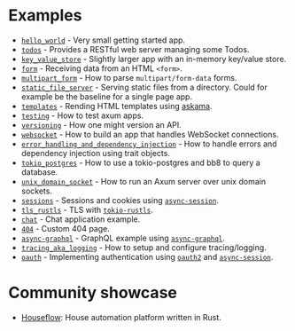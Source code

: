 # Examples

- [`hello_world`](../examples/hello_world.rs) - Very small getting started app.
- [`todos`](../examples/todos.rs) - Provides a RESTful web server managing some Todos.
- [`key_value_store`](../examples/key_value_store.rs) - Slightly larger app with an in-memory key/value store.
- [`form`](../examples/form.rs) - Receiving data from an HTML `<form>`.
- [`multipart_form`](../examples/multipart_form.rs) - How to parse `multipart/form-data` forms.
- [`static_file_server`](../examples/static_file_server.rs) - Serving static files from a directory. Could for example be the baseline for a single page app.
- [`templates`](../examples/templates.rs) - Rending HTML templates using [askama](https://crates.io/crates/askama).
- [`testing`](../examples/testing.rs) - How to test axum apps.
- [`versioning`](../examples/versioning.rs) - How one might version an API.
- [`websocket`](../examples/websocket.rs) - How to build an app that handles WebSocket connections.
- [`error_handling_and_dependency_injection`](../examples/error_handling_and_dependency_injection.rs) - How to handle errors and dependency injection using trait objects.
- [`tokio_postgres`](../examples/tokio_postgres.rs) - How to use a tokio-postgres and bb8 to query a database.
- [`unix_domain_socket`](../examples/unix_domain_socket.rs) - How to run an Axum server over unix domain sockets.
- [`sessions`](../examples/sessions.rs) - Sessions and cookies using [`async-session`](https://crates.io/crates/async-session).
- [`tls_rustls`](../examples/tls_rustls.rs) - TLS with [`tokio-rustls`](https://crates.io/crates/tokio-rustls).
- [`chat`](../examples/chat.rs) - Chat application example.
- [`404`](../examples/404.rs) - Custom 404 page.
- [`async-graphql`](../examples/async-graphql) - GraphQL example using [`async-graphql`](https://crates.io/crates/async-graphql).
- [`tracing_aka_logging`](../examples/tracing_aka_logging.rs) - How to setup and configure tracing/logging.
- [`oauth`](../examples/oauth.rs) - Implementing authentication using [`oauth2`](https://crates.io/crates/oauth2) and [`async-session`](https://crates.io/crates/async-session).


# Community showcase

- [Houseflow](https://github.com/gbaranski/houseflow): House automation platform written in Rust.
